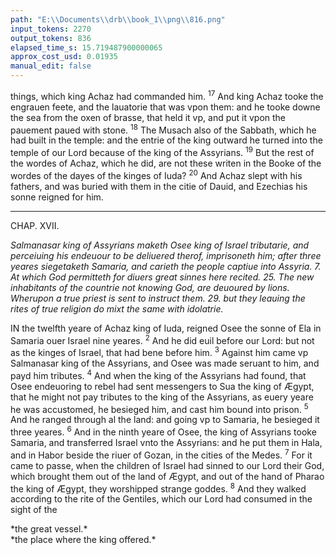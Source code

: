 ```yaml
---
path: "E:\\Documents\\drb\\book_1\\png\\816.png"
input_tokens: 2270
output_tokens: 836
elapsed_time_s: 15.719487900000065
approx_cost_usd: 0.01935
manual_edit: false
---
```

things, which king Achaz had commanded him. <sup>17</sup> And king Achaz tooke the engrauen feete, and the lauatorie that was vpon them: and he tooke downe the sea from the oxen of brasse, that held it vp, and put it vpon the pauement paued with stone. <sup>18</sup> The Musach also of the Sabbath, which he had built in the temple: and the entrie of the king outward he turned into the temple of our Lord because of the king of the Assyrians. <sup>19</sup> But the rest of the wordes of Achaz, which he did, are not these writen in the Booke of the wordes of the dayes of the kinges of Iuda? <sup>20</sup> And Achaz slept with his fathers, and was buried with them in the citie of Dauid, and Ezechias his sonne reigned for him.

<hr>

CHAP. XVII.

*Salmanasar king of Assyrians maketh Osee king of Israel tributarie, and perceiuing his endeuour to be deliuered therof, imprisoneth him; after three yeares siegetaketh Samaria, and carieth the people captiue into Assyria. 7. At which God permitteth for diuers great sinnes here recited. 25. The new inhabitants of the countrie not knowing God, are deuoured by lions. Wherupon a true priest is sent to instruct them. 29. but they leauing the rites of true religion do mixt the same with idolatrie.*

IN the twelfth yeare of Achaz king of Iuda, reigned Osee the sonne of Ela in Samaria ouer Israel nine yeares. <sup>2</sup> And he did euil before our Lord: but not as the kinges of Israel, that had bene before him. <sup>3</sup> Against him came vp Salmanasar king of the Assyrians, and Osee was made seruant to him, and payd him tributes. <sup>4</sup> And when the king of the Assyrians had found, that Osee endeuoring to rebel had sent messengers to Sua the king of Ægypt, that he might not pay tributes to the king of the Assyrians, as euery yeare he was accustomed, he besieged him, and cast him bound into prison. <sup>5</sup> And he ranged through al the land: and going vp to Samaria, he besieged it three yeares. <sup>6</sup> And in the ninth yeare of Osee, the king of Assyrians tooke Samaria, and transferred Israel vnto the Assyrians: and he put them in Hala, and in Habor beside the riuer of Gozan, in the cities of the Medes. <sup>7</sup> For it came to passe, when the children of Israel had sinned to our Lord their God, which brought them out of the land of Ægypt, and out of the hand of Pharao the king of Ægypt, they worshipped strange goddes. <sup>8</sup> And they walked according to the rite of the Gentiles, which our Lord had consumed in the sight of the

[^1]: Of Iuda, Achaz Ezechias, Of Israel Osee.

<aside>*the great vessel.*</aside>

<aside>*the place where the king offered.*</aside>